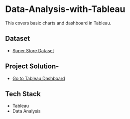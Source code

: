 # Data-Analysis-with-Tableau

This covers basic charts and dashboard in Tableau.

## Dataset

- [Super Store Dataset](https://github.com/Rahul1097/Customer-Analysis-with-Tableau/blob/master/README.md)

## Project Solution-

- [Go to Tableau Dashboard](https://public.tableau.com/app/profile/rahul.paunikar/viz/TableauDemo_16567093678680/Dashboard1)

## Tech Stack

- Tableau
- Data Analysis
